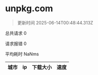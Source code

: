 
  # unpkg.com

  > 更新时间 2025-06-14T00:48:44.313Z
  
  总共请求 0

  请求报错 0

  平均耗时 NaNms

|城市|ip|下载大小|速度|
|-----|----------|---|---|

  